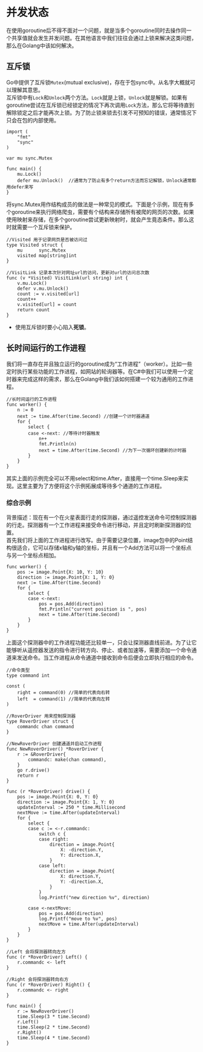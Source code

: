 # 并发状态

在使用goroutine后不得不面对一个问题，就是当多个goroutine同时去操作同一个共享值就会发生并发问题。在其他语言中我们往往会通过上锁来解决这类问题，那么在Golang中该如何解决。

## 互斥锁
Go中提供了互斥锁`Mutex`(mutual exclusive)，存在于包sync中。从名字大概就可以理解其意思。   
互斥锁中有`Lock`和`Unlock`两个方法。`Lock`就是上锁，`Unlock`就是解锁。如果有goroutine尝试在互斥锁已经锁定的情况下再次调用`Lock`方法，那么它将等待直到解除锁定之后才能再次上锁。为了防止锁来锁去引发不可预知的错误，通常情况下只会在包的内部使用。
```
import (
	"fmt"
	"sync"
)

var mu sync.Mutex

func main() {
	mu.Lock()
	defer mu.Unlock()  //通常为了防止有多个return方法而忘记解锁，Unlock通常都用defer来写
}
```
将sync.Mutex用作结构成员的做法是一种常见的模式。下面是个示例，现在有多个goroutine来执行网络爬虫，需要有个结构来存储所有被爬的网页的次数。如果使用映射来存储，在多个goroutine尝试更新映射时，就会产生竟态条件。那么这时就需要一个互斥锁来保护。
```
//Visited 用于记录网页是否被访问过
type Visited struct {
	mu      sync.Mutex
	visited map[string]int
}

//VisitLink 记录本次针对网址url的访问，更新对url的访问总次数
func (v *Visited) VisitLink(url string) int {
	v.mu.Lock()
	defer v.mu.Unlock()
	count := v.visited[url]
	count++
	v.visited[url] = count
	return count
}
```
* 使用互斥锁时要小心陷入**死锁**。

## 长时间运行的工作进程
我们将一直存在并且独立运行的goroutine成为“工作进程”（worker）。比如一些定时执行某些功能的工作进程，如网站的轮询器等。在C#中我们可以使用一个定时器来完成这样的需求，那么在Golang中我们该如何搭建一个较为通用的工作进程。
```
//长时间运行的工作进程
func worker() {
	n := 0
	next := time.After(time.Second) //创建一个计时器通道
	for {
		select {
		case <-next: //等待计时器触发
			n++
			fmt.Println(n)
			next = time.After(time.Second) //为下一次循环创建新的计时器
		}
	}
}
```
其实上面的示例完全可以不用select和time.After，直接用一个time.Sleep来实现。这里主要为了方便将这个示例拓展成等待多个通道的工作进程。

### 综合示例
背景描述：现在有一个在火星表面行走的探测器，通过遥控发送命令可控制探测器的行走。探测器有一个工作进程来接受命令进行移动，并且定时刷新探测器的位置。   
首先我们将上面的工作进程进行改写。由于需要记录位置，image包中的Point结构很适合，它可以存储x轴和y轴的坐标，并且有一个Add方法可以将一个坐标点与另一个坐标点相加。
```
func worker() {
	pos := image.Point{X: 10, Y: 10}
	direction := image.Point{X: 1, Y: 0}
	next := time.After(time.Second)
	for {
		select {
		case <-next:
			pos = pos.Add(direction)
			fmt.Println("current position is ", pos)
			next = time.After(time.Second)
		}
	}
}
```
上面这个探测器中的工作进程功能还比较单一，只会让探测器直线前进。为了让它能够听从遥控器发送的指令进行转方向、停止、或者加速等，需要添加一个命令通道来发送命令。当工作进程从命令通道中接收到命令后便会立即执行相应的命令。
```
//命令类型
type command int

const (
	right = command(0) //简单的代表向右转
	left  = command(1) //简单的代表向左转
)

//RoverDriver 用来控制探测器
type RoverDriver struct {
	commandc chan command
}

//NewRoverDriver 创建通道并启动工作进程
func NewRoverDriver() *RoverDriver {
	r := &RoverDriver{
		commandc: make(chan command),
	}
	go r.drive()
	return r
}

func (r *RoverDriver) drive() {
	pos := image.Point{X: 0, Y: 0}
	direction := image.Point{X: 1, Y: 0}
	updateInterval := 250 * time.Millisecond
	nextMove := time.After(updateInterval)
	for {
		select {
		case c := <-r.commandc:
			switch c {
			case right:
				direction = image.Point{
					X: -direction.Y,
					Y: direction.X,
				}
			case left:
				direction = image.Point{
					X: direction.Y,
					Y: -direction.X,
				}
			}
			log.Printf("new direction %v", direction)

		case <-nextMove:
			pos = pos.Add(direction)
			log.Printf("move to %v", pos)
			nextMove = time.After(updateInterval)
		}
	}
}

//Left 会将探测器转向左方
func (r *RoverDriver) Left() {
	r.commandc <- left
}

//Right 会将探测器转向右方
func (r *RoverDriver) Right() {
	r.commandc <- right
}

func main() {
	r := NewRoverDriver()
	time.Sleep(3 * time.Second)
	r.Left()
	time.Sleep(2 * time.Second)
	r.Right()
	time.Sleep(4 * time.Second)
}
```